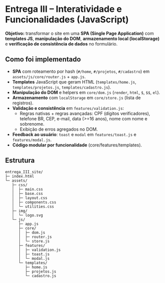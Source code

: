 # Entrega III – Interatividade e Funcionalidades (JavaScript)

**Objetivo:** transformar o site em uma **SPA (Single Page Application)** com **templates JS**, **manipulação do DOM**, **armazenamento local (localStorage)** e **verificação de consistência de dados** no formulário.

## Como foi implementado
- **SPA** com roteamento por hash (`#/home`, `#/projetos`, `#/cadastro`) em `assets/js/core/router.js` + `app.js`.
- **Templates** JavaScript que geram HTML (`templates/home.js`, `templates/projetos.js`, `templates/cadastro.js`).
- **Manipulação do DOM** e helpers em `core/dom.js` (`render`, `html`, `$`, `$$`, `el`).
- **Armazenamento** com `localStorage` em `core/store.js` (lista de registros).
- **Validação e consistência** em `features/validation.js`:
  - Regras nativas + regras avançadas: CPF (dígitos verificadores), telefone BR, CEP, e-mail, data (>=16 anos), nome com nome e sobrenome.
  - Exibição de erros agregados no DOM.
- **Feedback ao usuário**: `toast` e `modal` em `features/toast.js` e `features/modal.js`.
- **Código modular por funcionalidade** (core/features/templates).

## Estrutura
```
entrega_III_site/
├─ index.html
└─ assets/
   ├─ css/
   │  ├─ main.css
   │  ├─ base.css
   │  ├─ layout.css
   │  ├─ components.css
   │  └─ utilities.css
   ├─ img/
   │  └─ logo.svg
   └─ js/
      ├─ app.js
      ├─ core/
      │  ├─ dom.js
      │  ├─ router.js
      │  └─ store.js
      ├─ features/
      │  ├─ validation.js
      │  ├─ toast.js
      │  └─ modal.js
      └─ templates/
         ├─ home.js
         ├─ projetos.js
         └─ cadastro.js
